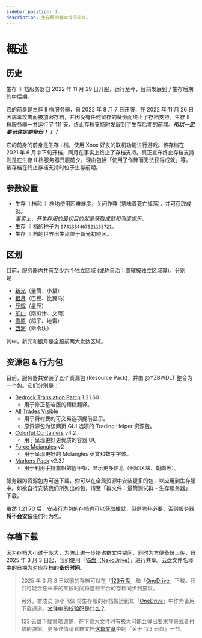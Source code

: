 ```yaml
---
sidebar_position: 1
description: 生存服的基本情况简介。
---
```


# 概述

## 历史

生存 III 档服务器自 2022 年 11 月 29 日开服，运行至今，目前发展到了生存后期的中后期。

它的前身是生存 II 档服务器，自 2022 年 8 月 7 日开服，在 2022 年 11 月 26 日因病毒攻击而被加密存档，并因没有任何留存的备份而终止了存档支持。生存 II 档服务器一共运行了 111 天，终止存档支持时发展到了生存后期的前期。***所以一定要记住定期备份！！！***

它的前身的前身是生存 I 档，使用 Xbox 好友的联机功能进行游戏。该存档在 2021 年 6 月中下旬开档，同月在事实上终止了存档支持。真正宣布终止存档支持则是在生存 II 档服务器开服前夕，理由包括「使用了作弊而无法获得成就」等。该存档在终止存档支持时位于生存前期。

## 参数设置

- 生存 II 档和 III 档均使用困难难度，关闭作弊 (意味着死亡掉落)，并可获取成就。  
  *事实上，开生存服的最初目的就是获取成就和消遣娱乐。*
- 生存 III 档的种子为 `5741384467521135721`。
- 生存 III 档的世界出生点位于新光初晓区。

## 区划

目前，服务器内共有至少六个独立区域 (或称自治；直辖按独立区域算)，分别是：

- [新光](developing_areas/xinguang/summary)（量筒、小鼠）
- [银月](developing_areas/silvermoon/summary)（巴豆、比翼鸟）
- [辰辉](developing_areas/chenhui)（星辰）
- [矿山](developing_areas/diggings)（南瓜汁、文雨）
- [雪原](developing_areas/snowfield)（鸽子、地雷）
- [西海](developing_areas/west_sea)（命令块）

其中，新光和银月是全服前两大发达区域。

## 资源包 & 行为包

目前，服务器共安装了五个资源包 (Resource Pack)，并由 @YZBWDLT 整合为一个包。它们分别是：

- [Bedrock Translation Patch](https://github.com/ff98sha/mclangcn) 1.21.60
  - 用于修正基岩版的糟糕翻译。
- [All Trades Visible](https://bedrocktweaks.net/resource-packs/)
  - 用于将村民的可交易选项提前显示。
  - 原资源包为该网页 GUI 选项的 Trading Helper 资源包。
- [Colorful Containers](https://mcpedl.com/colourful-containers-be-2/) v4.2
  - 用于呈现更好更优质的容器 UI。
- [Force Mojangles](https://yzbwdlt.pages.dev/docs/dev_template/force_mojangles_v2) v2
  - 用于呈现更好的 Molangles 英文和数字字体。
- [Markers Pack](https://www.foxynotail.com/resource-packs/markers) v2.3.1
  - 用于利用手持旗帜的盔甲架，显示更多信息（例如区块、朝向等）。

服务器的资源包为可选下载，你可以在全局资源中安装更多的包，以应用到生存服中。如欲自行安装我们所列出的包，请至「群文件：量筒测试群 - 生存服务器」下载。

虽然 1.21.70 后，安装行为包的存档也可以获取成就，但是除非必要，否则服务器**将不会安装**任何行为包。

## 存档下载

因为存档大小过于庞大，为防止进一步挤占群文件空间，同时为方便备份上传，自 2025 年 3 月 3 日起，我们使用「[猫盘（NekoDrive）](https://app.nekodrive.net/s/4kDhY)」进行共享。云盘文件名称中的日期为对应存档的**备份时间**。

> 2025 年 3 月 3 日以前的存档可以在「[123云盘](https://www.123684.com/s/t3TqVv-EC3kh)」和「[OneDrive](https://1drv.ms/u/c/365ab37ede8dd3c6/ERAkOVOYsuJCsgss9CuYWgEBjoBExZxKBGZOjAzgDbcR8Q?e=dTAjY6)」下载。我们可能会在未来的某段时间将这些平台的存档同步到猫盘。
>
> 另外，群成员 @小飞侠 将生存服的存档搬运到其「[OneDrive](https://tang07-my.sharepoint.com/:f:/g/personal/admin_tang07_onmicrosoft_com/Eta9C-_nxlpEocOOYD2hrVsB0zYrE6cIssB9MMer1py5fw?e=ceJxma)」中作为备用下载通道。[文件中的校验码是什么？](../../tools/howto/hashfile)
>
> 123 云盘下载策略调整，在下载大文件时有极大可能会弹出要求登录或者付费的弹窗。更多详情请看群文档[这篇文章](../../tools/urls/mcbe)中的「关于 123 云盘」一节。
